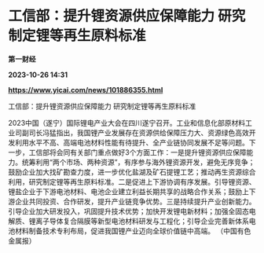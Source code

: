# 工信部：提升锂资源供应保障能力 研究制定锂等再生原料标准
**第一财经**

**2023-10-26 14:31**

**https://www.yicai.com/news/101886355.html**

工信部：提升锂资源供应保障能力 研究制定锂等再生原料标准

2023中国（遂宁）国际锂电产业大会在四川遂宁召开。工业和信息化部原材料工业司副司长冯猛指出，我国锂产业发展存在资源供给保障压力大、资源绿色高效开发利用水平不高、高端电池材料性能有待提升、全产业链协同发展不足等问题。下一步，工信部将会同有关部门重点做好3个方面工作：一是提升锂资源供应保障能力。统筹利用“两个市场、两种资源”，有序参与海外锂资源开发，避免无序竞争；鼓励企业加大找矿勘查力度，进一步优化盐湖及矿石提锂工艺；推动再生资源综合利用，研究制定锂等再生原料标准。二是促进上下游协调有序发展。引导锂资源、锂盐企业于下游电池材料、电池企业建立利益长期共享的战略合作关系；鼓励上下游企业共同投资、合作研发，提升产业链竞争优势。三是持续提升产业创新能力。引导企业加大研发投入，巩固提升技术优势；加快开发锂电新材料；加强全固态电解质、锂离子导体复合隔膜等新型电池材料研发与工程化；引导企业完善新体系电池材料制备技术专利布局，促进我国锂产业迈向全球价值链中高端。 （中国有色金属报）